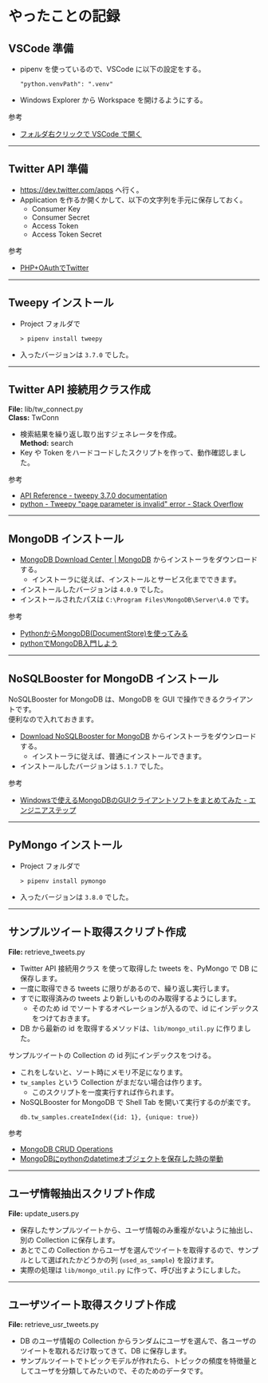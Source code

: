 # やったことの記録

## VSCode 準備

- pipenv を使っているので、VSCode に以下の設定をする。
    ```
    "python.venvPath": ".venv"
    ```
- Windows Explorer から Workspace を開けるようにする。

参考
- [フォルダ右クリックで VSCode で開く](
    https://satamame.hatenablog.com/entry/2019/05/12/182037)

---
## Twitter API 準備

- https://dev.twitter.com/apps へ行く。
- Application を作るか開くかして、以下の文字列を手元に保存しておく。
    - Consumer Key
    - Consumer Secret
    - Access Token
    - Access Token Secret

参考
- [PHP+OAuthでTwitter](https://sdn-project.net/labo/oauth.html)

---
## Tweepy インストール

- Project フォルダで
    ```
    > pipenv install tweepy
    ```
- 入ったバージョンは `3.7.0` でした。

---
## Twitter API 接続用クラス作成

**File:** lib/tw_connect.py  
**Class:** TwConn

- 検索結果を繰り返し取り出すジェネレータを作成。  
    **Method:** search
- Key や Token をハードコードしたスクリプトを作って、動作確認しました。

参考
- [API Reference - tweepy 3.7.0 documentation](http://docs.tweepy.org/en/3.7.0/api.html)
- [python - Tweepy "page parameter is invalid" error - Stack Overflow](
    https://stackoverflow.com/questions/31958964/tweepy-page-parameter-is-invalid-error)

---
## MongoDB インストール

- [MongoDB Download Center | MongoDB](https://www.mongodb.com/download-center/community) からインストーラをダウンロードする。
    - インストーラに従えば、インストールとサービス化までできます。
- インストールしたバージョンは `4.0.9` でした。
- インストールされたパスは `C:\Program Files\MongoDB\Server\4.0` です。

参考
- [PythonからMongoDB(DocumentStore)を使ってみる](
    https://hytmachineworks.hatenablog.com/entry/2018/08/03/230503)
- [pythonでMongoDB入門しよう](https://qiita.com/Syoitu/items/db192385a4b2e4884ed5)

---
## NoSQLBooster for MongoDB インストール

NoSQLBooster for MongoDB は、MongoDB を GUI で操作できるクライアントです。  
便利なので入れておきます。

- [Download NoSQLBooster for MongoDB](https://nosqlbooster.com/downloads) からインストーラをダウンロードする。
    - インストーラに従えば、普通にインストールできます。
- インストールしたバージョンは `5.1.7` でした。

参考
- [Windowsで使えるMongoDBのGUIクライアントソフトをまとめてみた - エンジニアステップ](
    https://www.engineer-step.com/entry/mongodb-client)

---
## PyMongo インストール

- Project フォルダで
    ```
    > pipenv install pymongo
    ```
- 入ったバージョンは `3.8.0` でした。

---
## サンプルツイート取得スクリプト作成

**File:** retrieve_tweets.py

- Twitter API 接続用クラス を使って取得した tweets を、PyMongo で DB に保存します。
- 一度に取得できる tweets に限りがあるので、繰り返し実行します。
- すでに取得済みの tweets より新しいもののみ取得するようにします。
    - そのため id でソートするオペレーションが入るので、id にインデックスをつけておきます。
- DB から最新の id を取得するメソッドは、`lib/mongo_util.py` に作りました。

サンプルツイートの Collection の id 列にインデックスをつける。
- これをしないと、ソート時にメモリ不足になります。
- `tw_samples` という Collection がまだない場合は作ります。
    - このスクリプトを一度実行すれば作られます。
- NoSQLBooster for MongoDB で Shell Tab を開いて実行するのが楽です。
    ```
    db.tw_samples.createIndex({id: 1}, {unique: true})
    ```

参考
- [MongoDB CRUD Operations](https://docs.mongodb.com/manual/crud/)
- [MongoDBにpythonのdatetimeオブジェクトを保存した時の挙動](
    https://qiita.com/TeraBytes/items/d9360bf908f3080f6af0)

---
## ユーザ情報抽出スクリプト作成

**File:** update_users.py

- 保存したサンプルツイートから、ユーザ情報のみ重複がないように抽出し、別の Collection に保存します。
- あとでこの Collection からユーザを選んでツイートを取得するので、サンプルとして選ばれたかどうかの列 (`used_as_sample`) を設けます。
- 実際の処理は `lib/mongo_util.py` に作って、呼び出すようにしました。

---
## ユーザツイート取得スクリプト作成

**File:** retrieve_usr_tweets.py

- DB のユーザ情報の Collection からランダムにユーザを選んで、各ユーザのツイートを取れるだけ取ってきて、DB に保存します。
- サンプルツイートでトピックモデルが作れたら、トピックの頻度を特徴量としてユーザを分類してみたいので、そのためのデータです。
